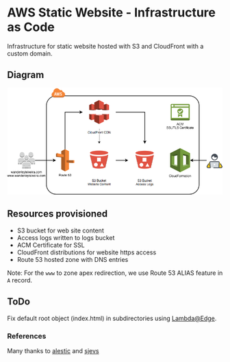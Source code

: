 # AWS Static Website - Infrastructure as Code
Infrastructure for static website hosted with S3 and CloudFront with a custom domain.

## Diagram
![alt CloudFormation](cloudformation-diagram.png)

## Resources provisioned

* S3 bucket for web site content
* Access logs written to logs bucket
* ACM Certificate for SSL
* CloudFront distributions for website https access
* Route 53 hosted zone with DNS entries

Note: For the `www` to zone apex redirection, we use Route 53 ALIAS feature in `A` record.

## ToDo

Fix default root object (index.html) in subdirectories using [Lambda@Edge](https://aws.amazon.com/blogs/compute/implementing-default-directory-indexes-in-amazon-s3-backed-amazon-cloudfront-origins-using-lambdaedge/).

### References

Many thanks to [alestic](https://github.com/alestic/aws-git-backed-static-website) and [sjevs](https://github.com/sjevs/cloudformation-s3-static-website-with-cloudfront-and-route-53)
